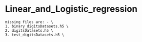 # Linear_and_Logistic_regression

    missing files are: - \
    1. binary_digitsDatasets.h5 \
    2. digitsDatasets.h5 \
    3. test_digitsDatasets.h5 \

